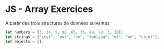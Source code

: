 # JS - Array Exercices

A partir des trois structures de données suivantes:

```js
let numbers = [3, 14, 5, 92 ,65, 35, 89, 79, 3, 38];
let strings = ["ceçi", "est", "un", "tableau", "et", "un", "objet"];
let objects = []
```
<!--stackedit_data:
eyJoaXN0b3J5IjpbOTExNDIzODQsLTk5NjU5MzA3MF19
-->